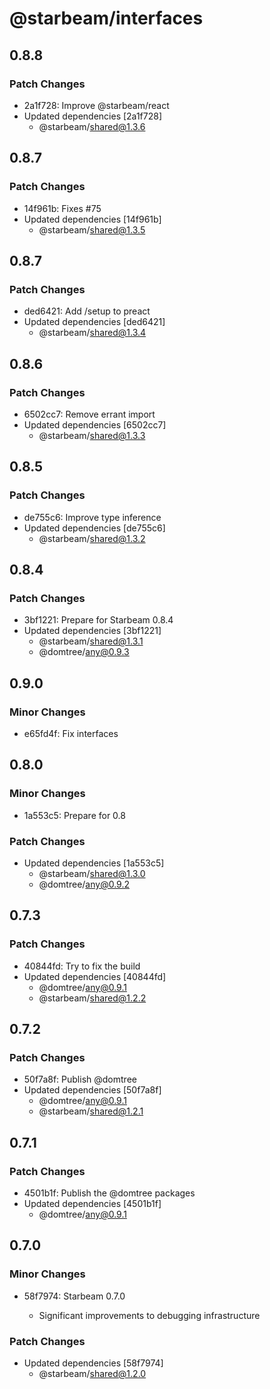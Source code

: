 # @starbeam/interfaces

## 0.8.8

### Patch Changes

- 2a1f728: Improve @starbeam/react
- Updated dependencies [2a1f728]
  - @starbeam/shared@1.3.6

## 0.8.7

### Patch Changes

- 14f961b: Fixes #75
- Updated dependencies [14f961b]
  - @starbeam/shared@1.3.5

## 0.8.7

### Patch Changes

- ded6421: Add /setup to preact
- Updated dependencies [ded6421]
  - @starbeam/shared@1.3.4

## 0.8.6

### Patch Changes

- 6502cc7: Remove errant import
- Updated dependencies [6502cc7]
  - @starbeam/shared@1.3.3

## 0.8.5

### Patch Changes

- de755c6: Improve type inference
- Updated dependencies [de755c6]
  - @starbeam/shared@1.3.2

## 0.8.4

### Patch Changes

- 3bf1221: Prepare for Starbeam 0.8.4
- Updated dependencies [3bf1221]
  - @starbeam/shared@1.3.1
  - @domtree/any@0.9.3

## 0.9.0

### Minor Changes

- e65fd4f: Fix interfaces

## 0.8.0

### Minor Changes

- 1a553c5: Prepare for 0.8

### Patch Changes

- Updated dependencies [1a553c5]
  - @starbeam/shared@1.3.0
  - @domtree/any@0.9.2

## 0.7.3

### Patch Changes

- 40844fd: Try to fix the build
- Updated dependencies [40844fd]
  - @domtree/any@0.9.1
  - @starbeam/shared@1.2.2

## 0.7.2

### Patch Changes

- 50f7a8f: Publish @domtree
- Updated dependencies [50f7a8f]
  - @domtree/any@0.9.1
  - @starbeam/shared@1.2.1

## 0.7.1

### Patch Changes

- 4501b1f: Publish the @domtree packages
- Updated dependencies [4501b1f]
  - @domtree/any@0.9.1

## 0.7.0

### Minor Changes

- 58f7974: Starbeam 0.7.0

  - Significant improvements to debugging infrastructure

### Patch Changes

- Updated dependencies [58f7974]
  - @starbeam/shared@1.2.0
